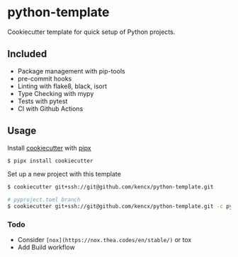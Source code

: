 # python-template

Cookiecutter template for quick setup of Python projects.

## Included
- Package management with pip-tools
- pre-commit hooks
- Linting with flake8, black, isort
- Type Checking with mypy
- Tests with pytest
- CI with Github Actions

## Usage
Install [cookiecutter](https://cookiecutter.readthedocs.io/en/1.7.2/) with [pipx](https://github.com/pypa/pipx)
```bash
$ pipx install cookiecutter
```

Set up a new project with this template
```bash
$ cookiecutter git+ssh://git@github.com/kencx/python-template.git

# pyproject.toml branch
$ cookiecutter git+ssh://git@github.com/kencx/python-template.git -c pyproject.toml
```

### Todo
- Consider `[nox](https://nox.thea.codes/en/stable/)` or tox
- Add Build workflow
